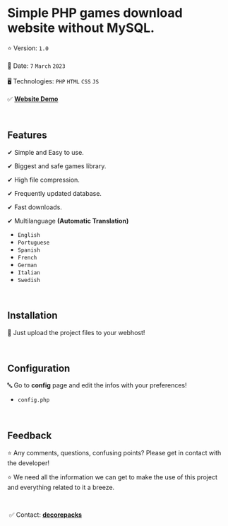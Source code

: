 # Simple PHP games download website without MySQL.

⭐ Version: `1.0`<br><br>
📅 Date: `7` `March` `2023`<br><br>
🖥 Technologies: `PHP` `HTML` `CSS` `JS`<br><br>
✅ <a href="http://decorepacks.com" target="_blank"><b>Website Demo</b></a>

<br>

## Features

<p>✔ Simple and Easy to use.</p>
<p>✔ Biggest and safe games library.</p>
<p>✔ High file compression.</p>
<p>✔ Frequently updated database.</p>
<p>✔ Fast downloads.</p>
<p>✔ Multilanguage <b>(Automatic Translation)</b></p>

- `English`
- `Portuguese`
- `Spanish`
- `French`
- `German`
- `Italian`
- `Swedish`

<br>

## Installation

<p>📂 Just upload the project files to your webhost!</p>

<br>

## Configuration

<p>🔤 Go to <b>config</b> page and edit the infos with your preferences!</p>

- `config.php`

<br>

## Feedback

<p>⭐ Any comments, questions, confusing points? Please get in contact with the developer! </p>
<p>⭐ We need all the information we can get to make the use of this project and everything related to it a breeze.</p>

<br>

<p>&nbsp;✅ Contact: <a href="http://steamcommunity.com/profiles/76561199187322883" target="_blank"><b>decorepacks</b></a></p>
